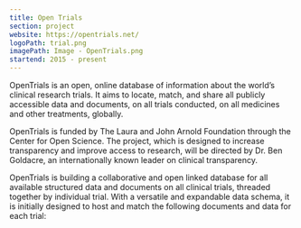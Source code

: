 ```yaml
---
title: Open Trials
section: project
website: https://opentrials.net/
logoPath: trial.png
imagePath: Image - OpenTrials.png
startend: 2015 - present
---
```


OpenTrials is an open, online database of information about the world’s clinical research trials. It aims to locate, match, and share all publicly accessible data and documents, on all trials conducted, on all medicines and other treatments, globally.

<!--more-->OpenTrials is funded by The Laura and John Arnold Foundation through the Center for Open Science. The project, which is designed to increase transparency and improve access to research, will be directed by Dr. Ben Goldacre, an internationally known leader on clinical transparency.

OpenTrials is building a collaborative and open linked database for all available structured data and documents on all clinical trials, threaded together by individual trial. With a versatile and expandable data schema, it is initially designed to host and match the following documents and data for each trial:

